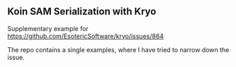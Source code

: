 ## Koin SAM Serialization with Kryo

Supplementary example for https://github.com/EsotericSoftware/kryo/issues/864


The repo contains a single examples, where I have tried to narrow down the issue.
